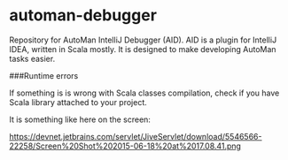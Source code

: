 # automan-debugger
Repository for AutoMan IntelliJ Debugger (AID). AID is a plugin for IntelliJ IDEA, written in Scala mostly. It is designed to make developing AutoMan tasks easier.

###Runtime errors

If something is is wrong with Scala classes compilation, check if you have Scala library attached to your project.

It is something like here on the screen: 

https://devnet.jetbrains.com/servlet/JiveServlet/download/5546566-22258/Screen%20Shot%202015-06-18%20at%2017.08.41.png

